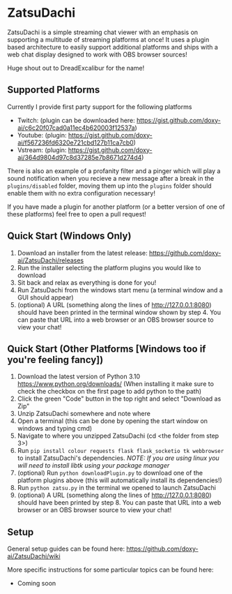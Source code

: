 # ZatsuDachi

ZatsuDachi is a simple streaming chat viewer with an emphasis on supporting a multitude of streaming platforms at once! It uses a plugin based architecture to easily support additional platforms and ships with a web chat display designed to work with OBS browser sources!

Huge shout out to DreadExcalibur for the name!

## Supported Platforms

Currently I provide first party support for the following platforms
* Twitch: (plugin can be downloaded here: https://gist.github.com/doxy-ai/c6c20f07cad0a11ec4b620003f12537a)
* Youtube: (plugin: https://gist.github.com/doxy-ai/f567236fd6320e721cbd127b11ca7cb0)
* Vstream: (plugin: https://gist.github.com/doxy-ai/364d9804d97c8d37285e7b8671d274d4)

There is also an example of a profanity filter and a pinger which will play a sound notification when you recieve a new message after a break in the `plugins/disabled` folder, moving them up into the `plugins` folder should enable them with no extra configuration necessary!

If you have made a plugin for another platform (or a better version of one of these platforms) feel free to open a pull request!

## Quick Start (Windows Only)

1) Download an installer from the latest release: https://github.com/doxy-ai/ZatsuDachi/releases
2) Run the installer selecting the platform plugins you would like to download
3) Sit back and relax as everything is done for you!
4) Run ZatsuDachi from the windows start menu (a terminal window and a GUI should appear)
5) (optional) A URL (something along the lines of http://127.0.0.1:8080) should have been printed in the terminal window shown by step 4. You can paste that URL into a web browser or an OBS browser source to view your chat! 

## Quick Start (Other Platforms [Windows too if you're feeling fancy])

1) Download the latest version of Python 3.10 https://www.python.org/downloads/ (When installing it make sure to check the checkbox on the first page to add python to the path)
2) Click the green "Code" button in the top right and select "Download as Zip"
3) Unzip ZatsuDachi somewhere and note where
4) Open a terminal (this can be done by opening the start window on windows and typing cmd)
5) Navigate to where you unzipped ZatsuDachi (cd <the folder from step 3>)
6) Run `pip install colour requests flask flask_socketio tk webbrowser` to install ZatsuDachi's dependencies. 
*NOTE: If you are using linux you will need to install libtk using your package manager*
7) (optional) Run `python downloadPlugin.py` to download one of the platform plugins above (this will automatically install its dependencies!)
8) Run `python zatsu.py` in the terminal we opened to launch ZatsuDachi
9) (optional) A URL (something along the lines of http://127.0.0.1:8080) should have been printed by step 8. You can paste that URL into a web browser or an OBS browser source to view your chat! 


## Setup

General setup guides can be found here: https://github.com/doxy-ai/ZatsuDachi/wiki

More specific instructions for some particular topics can be found here:
* Coming soon
